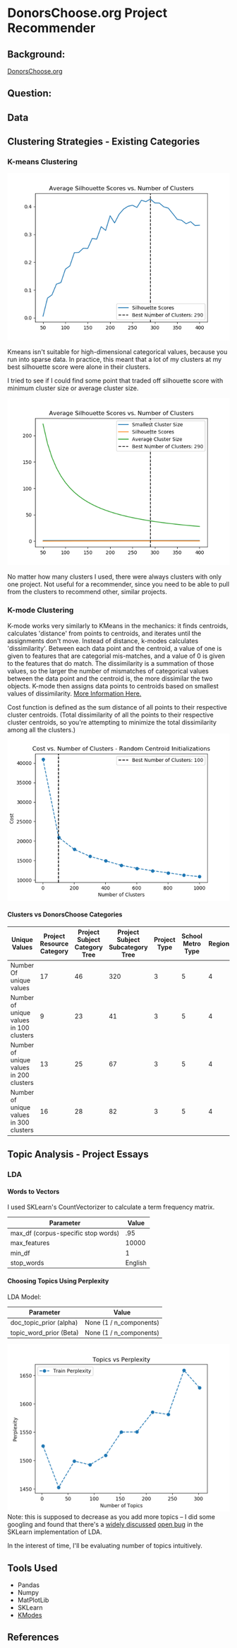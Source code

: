 # DonorsChoose.org Project Recommender  

## Background:
[DonorsChoose.org](https://www.donorschoose.org/)

## Question:

## Data


## Clustering Strategies - Existing Categories
### K-means Clustering

![](images/average_silhouette_score.png)

Kmeans isn't suitable for high-dimensional categorical values, because you run into sparse data. In practice, this meant that a lot of my clusters at my best silhouette score were alone in their clusters.

I tried to see if I could find some point that traded off silhouette score with minimum cluster size or average cluster size.

![](images/silhouette_score_with_cluster_size.png)

No matter how many clusters I used, there were always clusters with only one project. Not useful for a recommender, since you need to be able to pull from the clusters to recommend other, similar projects.


### K-mode Clustering
K-mode works very similarly to KMeans in the mechanics: it finds centroids, calculates 'distance' from points to centroids, and iterates until the assignments don't move. Instead of distance, k-modes calculates 'dissimilarity'. Between each data point and the centroid, a value of one is given to features that are categorial mis-matches, and a value of 0 is given to the features that do match. The dissimilarity is a summation of those values, so the larger
the number of mismatches of categorical values between the data point and the centroid is, the more dissimilar the two objects. K-mode then assigns data points to centroids based on smallest values of dissimilarity. [More Information Here.](http://www.irma-international.org/viewtitle/10828/)

Cost function is defined as the sum distance of all points to their respective cluster centroids. (Total dissimilarity of all the points to their respective cluster centroids, so you're attempting to minimize the total dissimilarity among all the clusters.)
![](images/cost_with_k_modes_using_right_data_random_init.png)

#### Clusters vs DonorsChoose Categories

| Unique Values | Project Resource Category | Project Subject Category Tree | Project Subject Subcategory Tree | Project Type | School Metro Type | Region | Project Grade Level Category |
| --- | --- | --- | --- | --- | --- | --- | --- |
| Number Of unique values| 17 | 46 | 320 | 3 | 5 | 4 | 4 |
| Number of unique values in 100 clusters | 9 | 23 | 41 | 3 | 5 | 4 | 4|
| Number of unique values in 200 clusters | 13 | 25 | 67 | 3 | 5 | 4 | 4|
| Number of unique values in 300 clusters | 16 | 28 | 82 | 3 | 5 | 4 | 4 |


## Topic Analysis - Project Essays
### LDA

#### Words to Vectors
I used SKLearn's CountVectorizer to calculate a term frequency matrix.

| Parameter | Value |
| --- | --- |
| max_df (corpus-specific stop words) | .95 |
| max_features | 10000 |
| min_df | 1 |
| stop_words | English |


#### Choosing Topics Using Perplexity

LDA Model:

| Parameter | Value |
| --- | --- |
| doc_topic_prior (alpha) | None (1 / n_components) |
| topic_word_prior (Beta) | None (1 / n_components) |

![](images/topic_vs_perplexity_train_only.png)
Note: this is supposed to decrease as you add more topics – I did some googling and found that there's a [widely discussed](https://stackoverflow.com/questions/45658014/how-to-interpret-sklearn-lda-perplexity-score-why-it-always-increase-as-number) [open bug](https://github.com/scikit-learn/scikit-learn/issues/6777) in the SKLearn implementation of LDA.

In the interest of time, I'll be evaluating number of topics intuitively.  

## Tools Used
- Pandas
- Numpy
- MatPlotLib
- SKLearn
- [KModes](https://pypi.org/project/kmodes/)

## References
